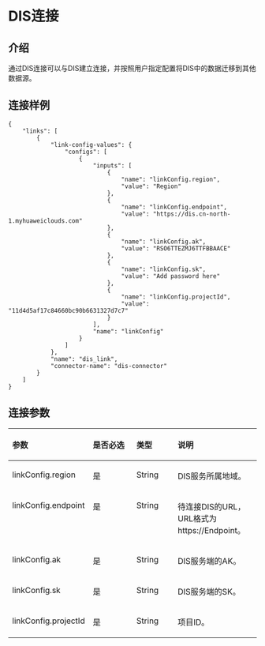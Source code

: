 # DIS连接<a name="dgc_02_0275"></a>

## 介绍<a name="zh-cn_topic_0108272804_section6064778111258"></a>

通过DIS连接可以与DIS建立连接，并按照用户指定配置将DIS中的数据迁移到其他数据源。

## 连接样例<a name="zh-cn_topic_0108272804_section6163607716523"></a>

```
{
    "links": [
        {
            "link-config-values": {
                "configs": [
                    {
                        "inputs": [
                            {
                                "name": "linkConfig.region",
                                "value": "Region"
                            },
                            {
                                "name": "linkConfig.endpoint",
                                "value": "https://dis.cn-north-1.myhuaweiclouds.com"
                            },
                            {
                                "name": "linkConfig.ak",
                                "value": "RSO6TTEZMJ6TTFBBAACE"
                            },
                            {
                                "name": "linkConfig.sk",
                                "value": "Add password here"
                            },
                            {
                                "name": "linkConfig.projectId",
                                "value": "11d4d5af17c84660bc90b6631327d7c7"
                            }
                        ],
                        "name": "linkConfig"
                    }
                ]
            },
            "name": "dis_link",
            "connector-name": "dis-connector"
        }
    ]
}
```

## 连接参数<a name="zh-cn_topic_0108272804_section4905685211330"></a>

<a name="zh-cn_topic_0108272804_table13922888141527"></a>
<table><thead align="left"><tr id="zh-cn_topic_0108272804_row229143141527"><th class="cellrowborder" valign="top" width="29.049999999999997%" id="mcps1.1.5.1.1"><p id="zh-cn_topic_0108272804_p66756185141527"><a name="zh-cn_topic_0108272804_p66756185141527"></a><a name="zh-cn_topic_0108272804_p66756185141527"></a>参数</p>
</th>
<th class="cellrowborder" valign="top" width="19.6%" id="mcps1.1.5.1.2"><p id="zh-cn_topic_0108272804_p38541938141527"><a name="zh-cn_topic_0108272804_p38541938141527"></a><a name="zh-cn_topic_0108272804_p38541938141527"></a>是否必选</p>
</th>
<th class="cellrowborder" valign="top" width="17.419999999999998%" id="mcps1.1.5.1.3"><p id="zh-cn_topic_0108272804_p34889279141527"><a name="zh-cn_topic_0108272804_p34889279141527"></a><a name="zh-cn_topic_0108272804_p34889279141527"></a>类型</p>
</th>
<th class="cellrowborder" valign="top" width="33.93%" id="mcps1.1.5.1.4"><p id="zh-cn_topic_0108272804_p7459369141527"><a name="zh-cn_topic_0108272804_p7459369141527"></a><a name="zh-cn_topic_0108272804_p7459369141527"></a>说明</p>
</th>
</tr>
</thead>
<tbody><tr id="zh-cn_topic_0108272804_row564934184343"><td class="cellrowborder" valign="top" width="29.049999999999997%" headers="mcps1.1.5.1.1 "><p id="zh-cn_topic_0108272804_p24689642184346"><a name="zh-cn_topic_0108272804_p24689642184346"></a><a name="zh-cn_topic_0108272804_p24689642184346"></a>linkConfig.region</p>
</td>
<td class="cellrowborder" valign="top" width="19.6%" headers="mcps1.1.5.1.2 "><p id="zh-cn_topic_0108272804_p53703963184346"><a name="zh-cn_topic_0108272804_p53703963184346"></a><a name="zh-cn_topic_0108272804_p53703963184346"></a>是</p>
</td>
<td class="cellrowborder" valign="top" width="17.419999999999998%" headers="mcps1.1.5.1.3 "><p id="zh-cn_topic_0108272804_p55053778184346"><a name="zh-cn_topic_0108272804_p55053778184346"></a><a name="zh-cn_topic_0108272804_p55053778184346"></a>String</p>
</td>
<td class="cellrowborder" valign="top" width="33.93%" headers="mcps1.1.5.1.4 "><p id="zh-cn_topic_0108272804_p30170996184346"><a name="zh-cn_topic_0108272804_p30170996184346"></a><a name="zh-cn_topic_0108272804_p30170996184346"></a>DIS服务所属地域。</p>
</td>
</tr>
<tr id="zh-cn_topic_0108272804_row2725489141730"><td class="cellrowborder" valign="top" width="29.049999999999997%" headers="mcps1.1.5.1.1 "><p id="zh-cn_topic_0108272804_p28492222171138"><a name="zh-cn_topic_0108272804_p28492222171138"></a><a name="zh-cn_topic_0108272804_p28492222171138"></a>linkConfig.endpoint</p>
</td>
<td class="cellrowborder" valign="top" width="19.6%" headers="mcps1.1.5.1.2 "><p id="zh-cn_topic_0108272804_p2813219141730"><a name="zh-cn_topic_0108272804_p2813219141730"></a><a name="zh-cn_topic_0108272804_p2813219141730"></a>是</p>
</td>
<td class="cellrowborder" valign="top" width="17.419999999999998%" headers="mcps1.1.5.1.3 "><p id="zh-cn_topic_0108272804_p26544197141730"><a name="zh-cn_topic_0108272804_p26544197141730"></a><a name="zh-cn_topic_0108272804_p26544197141730"></a>String</p>
</td>
<td class="cellrowborder" valign="top" width="33.93%" headers="mcps1.1.5.1.4 "><p id="zh-cn_topic_0108272804_p2596372141730"><a name="zh-cn_topic_0108272804_p2596372141730"></a><a name="zh-cn_topic_0108272804_p2596372141730"></a>待连接DIS的URL，URL格式为https://Endpoint。</p>
</td>
</tr>
<tr id="zh-cn_topic_0108272804_row53856530141730"><td class="cellrowborder" valign="top" width="29.049999999999997%" headers="mcps1.1.5.1.1 "><p id="zh-cn_topic_0108272804_p43117167171152"><a name="zh-cn_topic_0108272804_p43117167171152"></a><a name="zh-cn_topic_0108272804_p43117167171152"></a>linkConfig.ak</p>
</td>
<td class="cellrowborder" valign="top" width="19.6%" headers="mcps1.1.5.1.2 "><p id="zh-cn_topic_0108272804_p26039827141730"><a name="zh-cn_topic_0108272804_p26039827141730"></a><a name="zh-cn_topic_0108272804_p26039827141730"></a>是</p>
</td>
<td class="cellrowborder" valign="top" width="17.419999999999998%" headers="mcps1.1.5.1.3 "><p id="zh-cn_topic_0108272804_p28851277141730"><a name="zh-cn_topic_0108272804_p28851277141730"></a><a name="zh-cn_topic_0108272804_p28851277141730"></a>String</p>
</td>
<td class="cellrowborder" valign="top" width="33.93%" headers="mcps1.1.5.1.4 "><p id="zh-cn_topic_0108272804_p55252128141730"><a name="zh-cn_topic_0108272804_p55252128141730"></a><a name="zh-cn_topic_0108272804_p55252128141730"></a>DIS服务端的AK。</p>
</td>
</tr>
<tr id="zh-cn_topic_0108272804_row38134078171211"><td class="cellrowborder" valign="top" width="29.049999999999997%" headers="mcps1.1.5.1.1 "><p id="zh-cn_topic_0108272804_p1852576171211"><a name="zh-cn_topic_0108272804_p1852576171211"></a><a name="zh-cn_topic_0108272804_p1852576171211"></a>linkConfig.sk</p>
</td>
<td class="cellrowborder" valign="top" width="19.6%" headers="mcps1.1.5.1.2 "><p id="zh-cn_topic_0108272804_p15840983171211"><a name="zh-cn_topic_0108272804_p15840983171211"></a><a name="zh-cn_topic_0108272804_p15840983171211"></a>是</p>
</td>
<td class="cellrowborder" valign="top" width="17.419999999999998%" headers="mcps1.1.5.1.3 "><p id="zh-cn_topic_0108272804_p8051275171211"><a name="zh-cn_topic_0108272804_p8051275171211"></a><a name="zh-cn_topic_0108272804_p8051275171211"></a>String</p>
</td>
<td class="cellrowborder" valign="top" width="33.93%" headers="mcps1.1.5.1.4 "><p id="zh-cn_topic_0108272804_p48173539171211"><a name="zh-cn_topic_0108272804_p48173539171211"></a><a name="zh-cn_topic_0108272804_p48173539171211"></a>DIS服务端的SK。</p>
</td>
</tr>
<tr id="zh-cn_topic_0108272804_row3643675171217"><td class="cellrowborder" valign="top" width="29.049999999999997%" headers="mcps1.1.5.1.1 "><p id="zh-cn_topic_0108272804_p65139020184339"><a name="zh-cn_topic_0108272804_p65139020184339"></a><a name="zh-cn_topic_0108272804_p65139020184339"></a>linkConfig.projectId</p>
</td>
<td class="cellrowborder" valign="top" width="19.6%" headers="mcps1.1.5.1.2 "><p id="zh-cn_topic_0108272804_p22547918184339"><a name="zh-cn_topic_0108272804_p22547918184339"></a><a name="zh-cn_topic_0108272804_p22547918184339"></a>是</p>
</td>
<td class="cellrowborder" valign="top" width="17.419999999999998%" headers="mcps1.1.5.1.3 "><p id="zh-cn_topic_0108272804_p23433084184339"><a name="zh-cn_topic_0108272804_p23433084184339"></a><a name="zh-cn_topic_0108272804_p23433084184339"></a>String</p>
</td>
<td class="cellrowborder" valign="top" width="33.93%" headers="mcps1.1.5.1.4 "><p id="zh-cn_topic_0108272804_p47250101"><a name="zh-cn_topic_0108272804_p47250101"></a><a name="zh-cn_topic_0108272804_p47250101"></a>项目ID。</p>
</td>
</tr>
</tbody>
</table>

